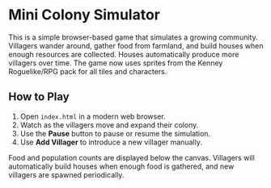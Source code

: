 # Mini Colony Simulator

This is a simple browser-based game that simulates a growing community. Villagers wander around, gather food from farmland, and build houses when enough resources are collected. Houses automatically produce more villagers over time. The game now uses sprites from the Kenney Roguelike/RPG pack for all tiles and characters.

## How to Play

1. Open `index.html` in a modern web browser.
2. Watch as the villagers move and expand their colony.
3. Use the **Pause** button to pause or resume the simulation.
4. Use **Add Villager** to introduce a new villager manually.

Food and population counts are displayed below the canvas. Villagers will automatically build houses when enough food is gathered, and new villagers are spawned periodically.
